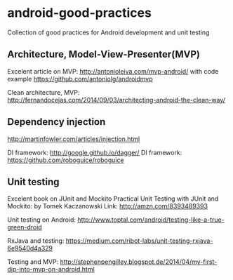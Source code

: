 # android-good-practices
Collection of good practices for Android development and unit testing

## Architecture, Model-View-Presenter(MVP)

Excelent article on MVP: http://antonioleiva.com/mvp-android/ with code example https://github.com/antoniolg/androidmvp

Clean architecture, MVP: http://fernandocejas.com/2014/09/03/architecting-android-the-clean-way/

## Dependency injection

http://martinfowler.com/articles/injection.html

DI framework: http://google.github.io/dagger/
DI framework: https://github.com/roboguice/roboguice

## Unit testing

Excelent book on JUnit and Mockito Practical Unit Testing with JUnit and Mockito: by Tomek Kaczanowski 
Link: http://amzn.com/8393489393

Unit testing on Android: http://www.toptal.com/android/testing-like-a-true-green-droid

RxJava and testing: https://medium.com/ribot-labs/unit-testing-rxjava-6e9540d4a329

Testing and MVP: http://stephenpengilley.blogspot.de/2014/04/my-first-dip-into-mvp-on-android.html
